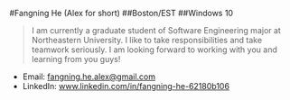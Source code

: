 #Fangning He (Alex for short)
##Boston/EST
##Windows 10

>I am currently a graduate student of Software Engineering major at Northeastern University. I like to take responsibilities and take teamwork seriously. I am looking forward to working with you and learning from you guys!

* Email: fangning.he.alex@gmail.com
* LinkedIn: www.linkedin.com/in/fangning-he-62180b106
